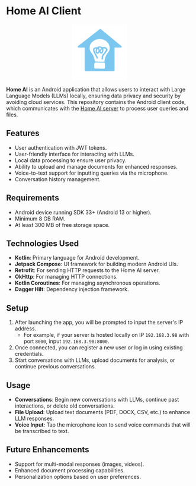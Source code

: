 # Home AI Client

<p align="center">
  <img src="./images/app_logo-cropped.png" alt="app logo" width="150" height="150">
</p>

**Home AI** is an Android application that allows users to interact with Large Language Models (LLMs) locally, ensuring data privacy and security by avoiding cloud services. This repository contains the Android client code, which communicates with the [Home AI server](https://github.com/thkox/home-ai-server/) to process user queries and files.


## Features

- User authentication with JWT tokens.
- User-friendly interface for interacting with LLMs.
- Local data processing to ensure user privacy.
- Ability to upload and manage documents for enhanced responses.
- Voice-to-text support for inputting queries via the microphone.
- Conversation history management.

## Requirements

- Android device running SDK 33+ (Android 13 or higher).
- Minimum 8 GB RAM.
- At least 300 MB of free storage space.

## Technologies Used

- **Kotlin**: Primary language for Android development.
- **Jetpack Compose**: UI framework for building modern Android UIs.
- **Retrofit**: For sending HTTP requests to the Home AI server.
- **OkHttp**: For managing HTTP connections.
- **Kotlin Coroutines**: For managing asynchronous operations.
- **Dagger Hilt**: Dependency injection framework.

## Setup

1. After launching the app, you will be prompted to input the server's IP address.
   - For example, if your server is hosted locally on IP `192.168.3.98` with port `8000`, input `192.168.3.98:8000`.
2. Once connected, you can register a new user or log in using existing credentials.
3. Start conversations with LLMs, upload documents for analysis, or continue previous conversations.

## Usage

- **Conversations**: Begin new conversations with LLMs, continue past interactions, or delete old conversations.
- **File Upload**: Upload text documents (PDF, DOCX, CSV, etc.) to enhance LLM responses.
- **Voice Input**: Tap the microphone icon to send voice commands that will be transcribed to text.

## Future Enhancements

- Support for multi-modal responses (images, videos).
- Enhanced document processing capabilities.
- Personalization options based on user preferences.
